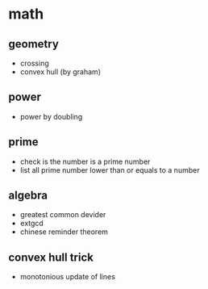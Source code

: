 # math
## geometry
  - crossing
  - convex hull (by graham)

## power
  - power by doubling

## prime
  - check is the number is a prime number
  - list all prime number lower than or equals to a number

## algebra
  - greatest common devider
  - extgcd
  - chinese reminder theorem

## convex hull trick
  - monotonious update of lines
